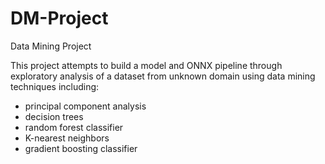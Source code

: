 # DM-Project
Data Mining Project

This project attempts to build a model and ONNX pipeline through exploratory analysis of a dataset from unknown domain using data mining techniques including:
* principal component analysis
* decision trees
* random forest classifier
* K-nearest neighbors
* gradient boosting classifier
